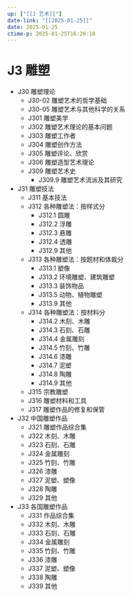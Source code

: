 ```yaml
---
up: ["[[J 艺术]]"]
date-link: "[[2025-01-25]]"
date: 2025-01-25
ctime-p: 2025-01-25T16:20:18
---
```


# J3 雕塑

- J30 雕塑理论
	- J30-02 雕塑艺术的哲学基础
	- J30-05 雕塑艺术与其他科学的关系
	- J301 雕塑美学
	- J302 雕塑艺术理论的基本问题
	- J303 雕塑工作者
	- J304 雕塑创作方法
	- J305 雕塑评论、欣赏
	- J306 雕塑造型艺术理论
	- J309 雕塑艺术史
		- J309.9 雕塑艺术流派及其研究
- J31 雕塑技法
	- J311 基本技法
	- J312 各种雕塑法：按样式分
		- J312.1 圆雕
		- J312.2 浮雕
		- J312.3 悬雕
		- J312.4 透雕
		- J312.9 其他
	- J313 各种雕塑法：按题材和体裁分
		- J313.1 塑像
		- J313.2 环境雕塑、建筑雕塑
		- J313.3 装饰物品
		- J313.5 动物、植物雕塑
		- J313.9 其他
	- J314 各种雕塑法：按材料分
		- J314.2 木刻、木雕
		- J314.3 石刻、石雕
		- J314.4 金属雕刻
		- J314.5 竹刻、竹雕
		- J314.6 漆雕
		- J314.7 泥塑
		- J314.8 陶雕
		- J314.9 其他
	- J315 宗教雕塑
	- J316 雕塑材料和工具
	- J317 雕塑作品的修复和保管
- J32 中国雕塑作品
	- J321 雕塑作品综合集
	- J322 木刻、木雕
	- J323 石刻、石雕
	- J324 金属雕刻
	- J325 竹刻、竹雕
	- J326 漆雕
	- J327 泥塑、塑像
	- J328 陶雕
	- J329 其他
- J33 各国雕塑作品
	- J331 作品综合集
	- J332 木刻、木雕
	- J333 石刻、石雕
	- J334 金属雕刻
	- J335 竹刻、竹雕
	- J336 漆雕
	- J337 泥塑、塑像
	- J338 陶雕
	- J339 其他
